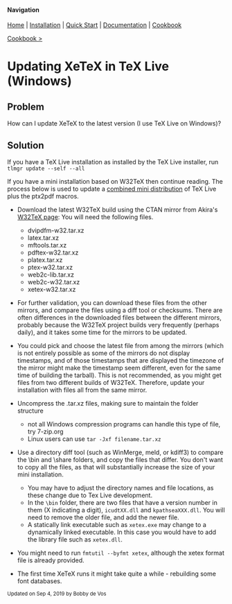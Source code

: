 #### Navigation

[Home](../../home/README.md)  | [Installation](../../installation/README.md) | [Quick Start](../../quick-start/README.md) | [Documentation](../../documentation/README.md) | [Cookbook ](../README.md)

[Cookbook >](../README.md)


# <span class="entry-title">Updating XeTeX in TeX Live (Windows)</span>


## <a name="TOC-Problem">Problem</a>

<a name="TOC-Problem">

How can I update XeTeX to the latest version (I use TeX Live on Windows)?

</a>

## <a name="TOC-Problem"></a><a name="TOC-Solution">Solution</a>

<a name="TOC-Solution">

If you have a TeX Live installation as installed by the TeX Live installer,
run `tlmgr update --self --all`

If you have a mini installation based on W32TeX then continue reading.
The process below is used to update a
[combined mini distribution](https://bitbucket.org/hindlemail/xetexnuget/src/default/PutXetexFolderInHere/)
of TeX Live plus the ptx2pdf macros.

</a>

*   Download the latest W32TeX build using the CTAN mirror from Akira's [W32TeX page](http://w32tex.org/): You will need the following files.

    *   dvipdfm-w32.tar.xz
    *   latex.tar.xz
    *   mftools.tar.xz
    *   pdftex-w32.tar.xz
    *   platex.tar.xz
    *   ptex-w32.tar.xz
    *   web2c-lib.tar.xz
    *   web2c-w32.tar.xz
    *   xetex-w32.tar.xz

*   For further validation, you can download these files from the other mirrors,
    and compare the files using a diff tool or checksums.
    There are often differences in the downloaded files between the different mirrors,
    probably because the W32TeX project builds very frequently (perhaps daily),
    and it takes some time for the mirrors to be updated.

*   You could pick and choose the latest file from among the mirrors
    (which is not entirely possible as some of the mirrors do not display timestamps,
    and of those timestamps that are displayed the timezone of the mirror might
    make the timestamp seem different, even for the same time of building the tarball).
    This is not recommended, as you might get files from two different builds of W32TeX.
    Therefore, update your installation with files all from the same mirror.

*  Uncompress the .tar.xz files, making sure to maintain the folder structure

   *   not all Windows compression programs can handle this type of file, try 7-zip.org
   *   Linux users can use `tar -Jxf filename.tar.xz`

*  Use a directory diff tool (such as WinMerge, meld, or kdiff3) to compare the \bin and \share folders,
   and copy the files that differ.
   You don't want to copy all the files, as that will substantially increase the size of your mini installation.

     *   You may have to adjust the directory names and file locations, as these change due to Tex Live development.
     *   In the `\bin` folder, there are two files that have a version number in them
         (X indicating a digit), `icudtXX.dll` and `kpathseaXXX.dll`. You will need to remove the older file, and add the newer file.
     *   A statically link executable such as `xetex.exe` may change to a dynamically linked executable.
         In this case you would have to add the library file such as `xetex.dll`.

*  You might need to run `fmtutil --byfmt xetex`, although the xetex format file is already provided.

*  The first time XeTeX runs it might take quite a while - rebuilding some font databases.



<small>Updated on Sep 4, 2019 by Bobby de Vos</small>
